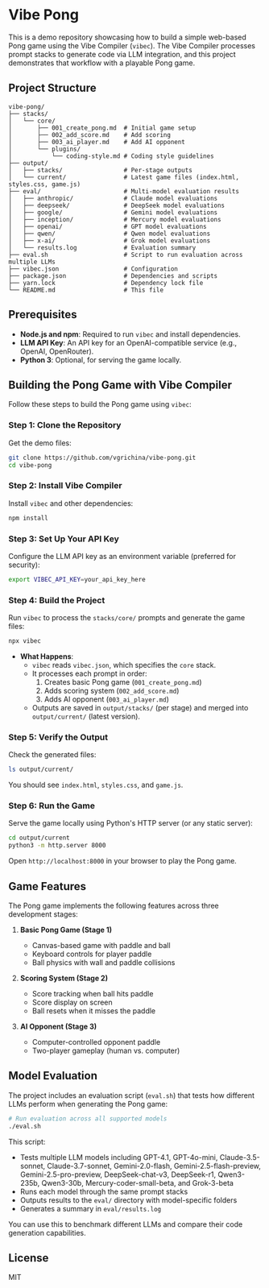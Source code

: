 # Vibe Pong

This is a demo repository showcasing how to build a simple web-based Pong game using the Vibe Compiler (`vibec`). The Vibe Compiler processes prompt stacks to generate code via LLM integration, and this project demonstrates that workflow with a playable Pong game.

## Project Structure
```
vibe-pong/
├── stacks/
│   └── core/
│       ├── 001_create_pong.md  # Initial game setup
│       ├── 002_add_score.md    # Add scoring
│       ├── 003_ai_player.md    # Add AI opponent
│       └── plugins/
│           └── coding-style.md # Coding style guidelines
├── output/
│   ├── stacks/                 # Per-stage outputs
│   └── current/                # Latest game files (index.html, styles.css, game.js)
├── eval/                       # Multi-model evaluation results
│   ├── anthropic/              # Claude model evaluations
│   ├── deepseek/               # DeepSeek model evaluations
│   ├── google/                 # Gemini model evaluations
│   ├── inception/              # Mercury model evaluations
│   ├── openai/                 # GPT model evaluations
│   ├── qwen/                   # Qwen model evaluations
│   ├── x-ai/                   # Grok model evaluations
│   └── results.log             # Evaluation summary
├── eval.sh                     # Script to run evaluation across multiple LLMs
├── vibec.json                  # Configuration
├── package.json                # Dependencies and scripts
├── yarn.lock                   # Dependency lock file
└── README.md                   # This file
```

## Prerequisites
- **Node.js and npm**: Required to run `vibec` and install dependencies.
- **LLM API Key**: An API key for an OpenAI-compatible service (e.g., OpenAI, OpenRouter).
- **Python 3**: Optional, for serving the game locally.

## Building the Pong Game with Vibe Compiler

Follow these steps to build the Pong game using `vibec`:

### Step 1: Clone the Repository
Get the demo files:
```bash
git clone https://github.com/vgrichina/vibe-pong.git
cd vibe-pong
```

### Step 2: Install Vibe Compiler
Install `vibec` and other dependencies:
```bash
npm install
```

### Step 3: Set Up Your API Key
Configure the LLM API key as an environment variable (preferred for security):
```bash
export VIBEC_API_KEY=your_api_key_here
```

### Step 4: Build the Project
Run `vibec` to process the `stacks/core/` prompts and generate the game files:
```bash
npx vibec
```
- **What Happens**: 
  - `vibec` reads `vibec.json`, which specifies the `core` stack.
  - It processes each prompt in order: 
    1. Creates basic Pong game (`001_create_pong.md`) 
    2. Adds scoring system (`002_add_score.md`)
    3. Adds AI opponent (`003_ai_player.md`)
  - Outputs are saved in `output/stacks/` (per stage) and merged into `output/current/` (latest version).

### Step 5: Verify the Output
Check the generated files:
```bash
ls output/current/
```
You should see `index.html`, `styles.css`, and `game.js`.

### Step 6: Run the Game
Serve the game locally using Python's HTTP server (or any static server):
```bash
cd output/current
python3 -m http.server 8000
```
Open `http://localhost:8000` in your browser to play the Pong game.

## Game Features

The Pong game implements the following features across three development stages:

1. **Basic Pong Game (Stage 1)**
   - Canvas-based game with paddle and ball
   - Keyboard controls for player paddle
   - Ball physics with wall and paddle collisions

2. **Scoring System (Stage 2)**
   - Score tracking when ball hits paddle
   - Score display on screen
   - Ball resets when it misses the paddle

3. **AI Opponent (Stage 3)**
   - Computer-controlled opponent paddle
   - Two-player gameplay (human vs. computer)

## Model Evaluation

The project includes an evaluation script (`eval.sh`) that tests how different LLMs perform when generating the Pong game:

```bash
# Run evaluation across all supported models
./eval.sh
```

This script:
- Tests multiple LLM models including GPT-4.1, GPT-4o-mini, Claude-3.5-sonnet, Claude-3.7-sonnet, Gemini-2.0-flash, Gemini-2.5-flash-preview, Gemini-2.5-pro-preview, DeepSeek-chat-v3, DeepSeek-r1, Qwen3-235b, Qwen3-30b, Mercury-coder-small-beta, and Grok-3-beta
- Runs each model through the same prompt stacks
- Outputs results to the `eval/` directory with model-specific folders
- Generates a summary in `eval/results.log`

You can use this to benchmark different LLMs and compare their code generation capabilities.

## License
MIT